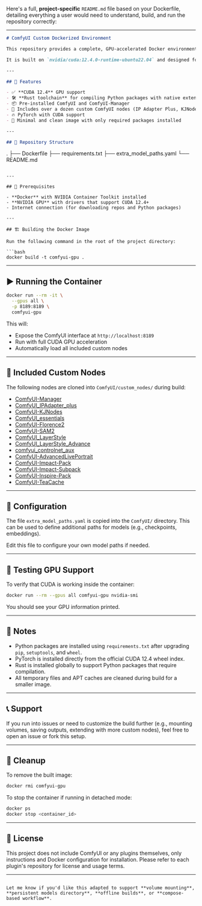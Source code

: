 Here's a full, **project-specific** `README.md` file based on your Dockerfile, detailing everything a user would need to understand, build, and run the repository correctly:

---

```md
# ComfyUI Custom Dockerized Environment

This repository provides a complete, GPU-accelerated Docker environment for running **ComfyUI** along with a curated set of powerful community plugins and custom nodes.

It is built on `nvidia/cuda:12.4.0-runtime-ubuntu22.04` and designed for users with NVIDIA GPUs and CUDA 12.4-compatible drivers.

---

## 🚀 Features

- ✅ **CUDA 12.4** GPU support
- 🛠️ **Rust toolchain** for compiling Python packages with native extensions
- 📦 Pre-installed ComfyUI and ComfyUI-Manager
- 🧩 Includes over a dozen custom ComfyUI nodes (IP Adapter Plus, KJNodes, Florence2, etc.)
- 🔥 PyTorch with CUDA support
- 🔐 Minimal and clean image with only required packages installed

---

## 📁 Repository Structure

```
.
├── Dockerfile
├── requirements.txt
├── extra_model_paths.yaml
└── README.md
```

---

## 🧱 Prerequisites

- **Docker** with NVIDIA Container Toolkit installed
- **NVIDIA GPU** with drivers that support CUDA 12.4+
- Internet connection (for downloading repos and Python packages)

---

## 🏗️ Building the Docker Image

Run the following command in the root of the project directory:

```bash
docker build -t comfyui-gpu .
```

---

## ▶️ Running the Container

```bash
docker run --rm -it \
  --gpus all \
  -p 8189:8189 \
  comfyui-gpu
```

This will:

- Expose the ComfyUI interface at `http://localhost:8189`
- Run with full CUDA GPU acceleration
- Automatically load all included custom nodes

---

## 🧩 Included Custom Nodes

The following nodes are cloned into `ComfyUI/custom_nodes/` during build:

- [ComfyUI-Manager](https://github.com/ltdrdata/ComfyUI-Manager)
- [ComfyUI_IPAdapter_plus](https://github.com/cubiq/ComfyUI_IPAdapter_plus)
- [ComfyUI-KJNodes](https://github.com/kijai/ComfyUI-KJNodes)
- [ComfyUI_essentials](https://github.com/cubiq/ComfyUI_essentials)
- [ComfyUI-Florence2](https://github.com/kijai/ComfyUI-Florence2)
- [ComfyUI-SAM2](https://github.com/neverbiasu/ComfyUI-SAM2)
- [ComfyUI_LayerStyle](https://github.com/chflame163/ComfyUI_LayerStyle)
- [ComfyUI_LayerStyle_Advance](https://github.com/chflame163/ComfyUI_LayerStyle_Advance)
- [comfyui_controlnet_aux](https://github.com/Fannovel16/comfyui_controlnet_aux)
- [ComfyUI-AdvancedLivePortrait](https://github.com/PowerHouseMan/ComfyUI-AdvancedLivePortrait)
- [ComfyUI-Impact-Pack](https://github.com/ltdrdata/ComfyUI-Impact-Pack)
- [ComfyUI-Impact-Subpack](https://github.com/ltdrdata/ComfyUI-Impact-Subpack)
- [ComfyUI-Inspire-Pack](https://github.com/ltdrdata/ComfyUI-Inspire-Pack)
- [ComfyUI-TeaCache](https://github.com/welltop-cn/ComfyUI-TeaCache)

---

## 🔧 Configuration

The file `extra_model_paths.yaml` is copied into the `ComfyUI/` directory. This can be used to define additional paths for models (e.g., checkpoints, embeddings).

Edit this file to configure your own model paths if needed.

---

## 🧪 Testing GPU Support

To verify that CUDA is working inside the container:

```bash
docker run --rm --gpus all comfyui-gpu nvidia-smi
```

You should see your GPU information printed.

---

## 📝 Notes

- Python packages are installed using `requirements.txt` after upgrading `pip`, `setuptools`, and `wheel`.
- PyTorch is installed directly from the official CUDA 12.4 wheel index.
- Rust is installed globally to support Python packages that require compilation.
- All temporary files and APT caches are cleaned during build for a smaller image.

---

## 📞 Support

If you run into issues or need to customize the build further (e.g., mounting volumes, saving outputs, extending with more custom nodes), feel free to open an issue or fork this setup.

---

## 🧼 Cleanup

To remove the built image:

```bash
docker rmi comfyui-gpu
```

To stop the container if running in detached mode:

```bash
docker ps
docker stop <container_id>
```

---

## 📜 License

This project does not include ComfyUI or any plugins themselves, only instructions and Docker configuration for installation. Please refer to each plugin's repository for license and usage terms.

---

```

Let me know if you'd like this adapted to support **volume mounting**, **persistent models directory**, **offline builds**, or **compose-based workflow**.
